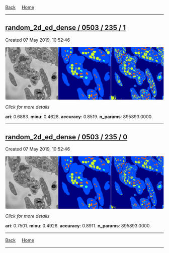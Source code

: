 
[Back](..)&nbsp;&nbsp;&nbsp;&nbsp;&nbsp;[Home](https://leapmanlab.github.io/snapshots)

---

<div class="summary"><a href="1"><h2>random_2d_ed_dense / 0503 / 235 / 1</h2></a><p>Created 07 May 2019, 10:52:46
</p><a href="1"><img src="1/media/summary.png" align="center"></a><p>
<i>Click for more details</i>
</p></div>

**ari**: 0.6883. **miou**: 0.4628. **accuracy**: 0.8519. **n_params**: 895893.0000. 

---

<div class="summary"><a href="0"><h2>random_2d_ed_dense / 0503 / 235 / 0</h2></a><p>Created 07 May 2019, 10:52:46
</p><a href="0"><img src="0/media/summary.png" align="center"></a><p>
<i>Click for more details</i>
</p></div>

**ari**: 0.7501. **miou**: 0.4926. **accuracy**: 0.8911. **n_params**: 895893.0000. 

---

[Back](..)&nbsp;&nbsp;&nbsp;&nbsp;&nbsp;[Home](https://leapmanlab.github.io/snapshots)

---